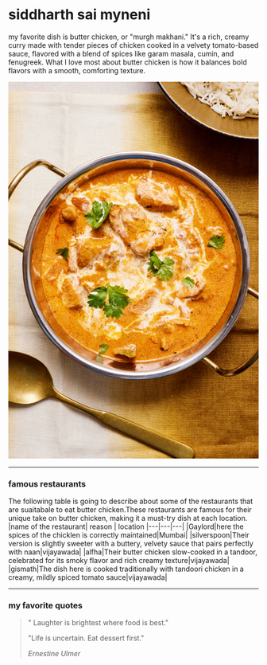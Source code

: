 # siddharth sai myneni
my favorite dish is butter chicken, or "murgh makhani." It's a rich, creamy curry made 
with tender pieces of chicken cooked in a velvety tomato-based sauce, flavored with a blend of spices like garam masala,
cumin, and fenugreek. What I love most about butter chicken is how it balances bold flavors with a smooth, comforting texture.

![butterchicken](butterchicken.jpg)

---
### famous restaurants
The following table is going to describe about some of the restaurants that are suaitabale to eat butter chicken.These restaurants are famous for their unique take on butter chicken, making it a must-try dish at each location.
|name of the restaurant| reason | location
|---|---|---|
|Gaylord|here the spices of the chicklen is correctly maintained|Mumbai|
|silverspoon|Their version is slightly sweeter with a buttery, velvety sauce that pairs perfectly with naan|vijayawada|
|alfha|Their butter chicken slow-cooked in a tandoor, celebrated for its smoky flavor and rich creamy texture|vijayawada| 
|gismath|The dish here is cooked traditionally with tandoori chicken in a creamy, mildly spiced tomato sauce|vijayawada|

---
### my favorite quotes

> " Laughter is brightest where food is best." 
>
> "Life is uncertain. Eat dessert first." 
>
> *Ernestine Ulmer*


